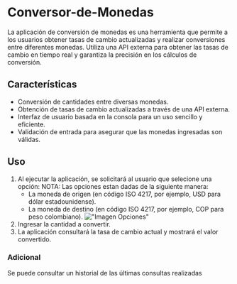 # Conversor-de-Monedas
La aplicación de conversión de monedas es una herramienta que permite a los usuarios obtener tasas de cambio actualizadas y realizar conversiones entre diferentes monedas. Utiliza una API externa para obtener las tasas de cambio en tiempo real y garantiza la precisión en los cálculos de conversión.
## Características
- Conversión de cantidades entre diversas monedas.
- Obtención de tasas de cambio actualizadas a través de una API externa.
- Interfaz de usuario basada en la consola para un uso sencillo y eficiente.
- Validación de entrada para asegurar que las monedas ingresadas son válidas.
## Uso
1. Al ejecutar la aplicación, se solicitará al usuario que selecione una opción:
   NOTA: Las opciones estan dadas de la siguiente manera:
      - La moneda de origen (en código ISO 4217, por ejemplo, USD para dólar estadounidense).
      - La moneda de destino (en código ISO 4217, por ejemplo, COP para peso colombiano).
!["Imagen Opciones"](https://github.com/salomontilla/Conversor-de-Monedas/issues/1#issue-2563012282)
2. Ingresar la cantidad a convertir.
3. La aplicación consultará la tasa de cambio actual y mostrará el valor convertido.
### Adicional
Se puede consultar un historial de las últimas consultas realizadas
